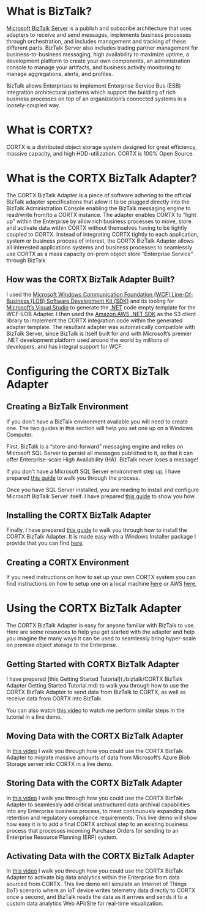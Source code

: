 # What is BizTalk?

[Microsoft BizTalk Server]( https://docs.microsoft.com/en-us/biztalk/) is a
publish and subscribe architecture that uses adapters to receive and send
messages, implements business processes through orchestration, and includes
management and tracking of these different parts. BizTalk Server also includes
trading partner management for business-to-business messaging, high availability
to maximize uptime, a development platform to create your own components, an
administration console to manage your artifacts, and business activity
monitoring to manage aggregations, alerts, and profiles.

BizTalk allows Enterprises to implement Enterprise Service Bus (ESB) integration
architectural patterns which support the building of rich business processes on
top of an organization’s connected systems in a loosely-coupled way.

# What is CORTX?

CORTX is a distributed object storage system designed for great efficiency,
massive capacity, and high HDD-utilization. CORTX is 100% Open Source.

# What is the CORTX BizTalk Adapter?

The CORTX BizTalk Adapter is a piece of software adhering to the official
BizTalk adapter specifications that allow it to be plugged directly into the
BizTalk Administration Console enabling the BizTalk messaging engine to
read/write from/to a CORTX instance. The adapter enables CORTX to “light up”
within the Enterprise by allow rich business processes to move, store and
activate data within CORTX without themselves having to be tightly coupled to
CORTX. Instead of integrating CORTX tightly to each application, system or
business process of interest, the CORTX BizTalk Adapter allows all interested
applications systems and business processes to seamlessly use CORTX as a mass
capacity on-prem object store “Enterprise Service” through BizTalk.

## How was the CORTX BizTalk Adapter Built?

I used the [Microsoft Windows Communication Foundation (WCF) Line-Of-Business
(LOB) Software Development Kit (SDK)](
https://docs.microsoft.com/en-us/biztalk/adapters-and-accelerators/wcf-lob-adapter-sdk/get-started-with-the-with-the-wcf-lob-adapter-sdk)
and its tooling for [Microsoft’s Visual Studio](
https://visualstudio.microsoft.com/) to generate the [.NET](
https://dotnet.microsoft.com/) code empty template for the WCF-LOB Adapter. I
then used the [Amazon AWS .NET SDK]( https://aws.amazon.com/sdk-for-net/) as the
S3 client library to implement the CORTX integration code within the generated
adapter template. The resultant adapter was automatically compatible with
BizTalk Server, since BizTalk is itself built for and with Microsoft’s premier
.NET development platform used around the world by millions of developers, and
has integral support for WCF.

# Configuring the CORTX BizTalk Adapter

## Creating a BizTalk Environment

If you don’t have a BizTalk environment available you will need to create one.
The two guides in this section will help you set one up on a Windows Computer.  

First, BizTalk is a “store-and-forward” messaging engine and relies on Microsoft
SQL Server to persist all messages published to it, so that it can offer
Enterprise-scale High Availability (HA). BizTalk never loses a message!

If you don’t have a Microsoft SQL Server environment step up, I have prepared
[this guide]() to walk you through the process.

Once you have SQL Server installed, you are reading to install and configure
Microsoft BizTalk Server itself. I have prepared [this guide]() to show you how.

## Installing the CORTX BizTalk Adapter

Finally, I have prepared [this guide]() to walk you through how to install the
CORTX BizTalk Adapter. It is made easy with a Windows Installer package I
provide that you can find [here](./biztalk/CORTXBizTalkAdapter.msi).

## Creating a CORTX Environment

If you need instructions on how to set up your own CORTX system you can find
instructions on how to setup one on a local machine
[here](https://github.com/Seagate/cortx/blob/main/doc/CORTX_on_Open_Virtual_Appliance.rst)
or AWS
[here.](https://github.com/Seagate/cortx/blob/main/doc/integrations/AWS_EC2.md)

# Using the CORTX BizTalk Adapter

The CORTX BizTalk Adapter is easy for anyone familiar with BizTalk to use. Here
are some resources to help you get started with the adapter and help you imagine
the many ways it can be used to seamlessly bring hyper-scale on premise object
storage to the Enterprise.

## Getting Started with CORTX BizTalk Adapter  

I have prepared [this Getting Started Tutorial](./biztalk/CORTX BizTalk Adapter Getting Started Tutorial.md) to walk you through how to use
the CORTX BizTalk Adapter to send data from BizTalk to CORTX, as well as receive
data from CORTX into BizTalk.  

You can also watch [this video](https://youtu.be/MBQfkiDTxOE) to watch me
perform similar steps in the tutorial in a live demo.

## Moving Data with the CORTX BizTalk Adapter

In [this video](https://youtu.be/l8UFgnC9lJo) I walk you through how you could
use the CORTX BizTalk Adapter to migrate massive amounts of data from
Microsoft’s Azure Blob Storage server into CORTX in a live demo.  

## Storing Data with the CORTX BizTalk Adapter

In [this video](https://youtu.be/N3Ibklqhn8k) I walk you through how you could
use the CORTX BizTalk Adapter to seamlessly add critical unstructured data
archival capabilities into any Enterprise business process, to meet continuously
expanding data retention and regulatory compliance requirements. This live demo
will show how easy it is to add a final CORTX archival step to an existing
business process that processes incoming Purchase Orders for sending to an
Enterprise Resource Planning (ERP) system.  


## Activating Data with the CORTX BizTalk Adapter  

In [this video](https://youtu.be/SImILamWbo8) I walk you through how you could
use the CORTX BizTalk Adapter to activate big data analytics within the
Enterprise from data sourced from CORTX. This live demo will simulate an
Internet of Things (IoT) scenario where an IoT device writes telemetry data
directly to CORTX once a second, and BizTalk reads the data as it arrives and
sends it to a custom data analytics Web API/Site for real-time visualization.
